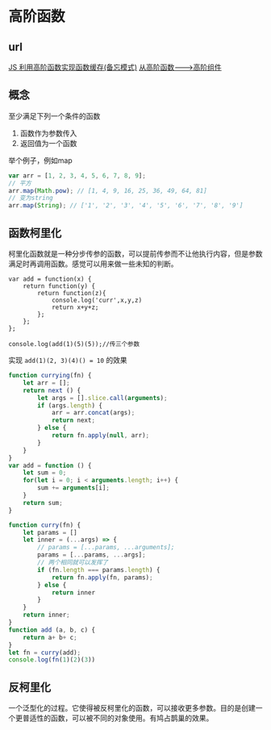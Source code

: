 # 高阶函数

## url

[JS 利用高阶函数实现函数缓存(备忘模式)](https://segmentfault.com/a/1190000012505900)
[从高阶函数--->高阶组件](https://juejin.cn/post/6844903608144805901)

## 概念

至少满足下列一个条件的函数

1. 函数作为参数传入
2. 返回值为一个函数

举个例子，例如map

```js
var arr = [1, 2, 3, 4, 5, 6, 7, 8, 9];
// 平方
arr.map(Math.pow); // [1, 4, 9, 16, 25, 36, 49, 64, 81]
// 变为string
arr.map(String); // ['1', '2', '3', '4', '5', '6', '7', '8', '9']
```

## 函数柯里化

柯里化函数就是一种分步传参的函数，可以提前传参而不让他执行内容，但是参数满足时再调用函数。感觉可以用来做一些未知的判断。

```JS
var add = function(x) {
    return function(y) {
        return function(z){
            console.log('curr',x,y,z)
            return x+y+z;
        };
    };
};

console.log(add(1)(5)(5));//传三个参数

```

实现 `add(1)(2, 3)(4)() = 10` 的效果

```js
function currying(fn) {
    let arr = [];
    return next () {
        let args = [].slice.call(arguments);
        if (args.length) {
            arr = arr.concat(args);
            return next;
        } else {
            return fn.apply(null, arr);
        }
    }
}
var add = function () {
    let sum = 0;
    for(let i = 0; i < arguments.length; i++) {
        sum += arguments[i];
    }
    return sum;
}

function curry(fn) {
    let params = []
    let inner = (...args) => {
        // params = [...params, ...arguments];
        params = [...params, ...args];
        // 两个相同就可以发挥了
        if (fn.length === params.length) {
            return fn.apply(fn, params);
        } else {
            return inner
        }
    }
    return inner;
}
function add (a, b, c) {
    return a+ b+ c;
}
let fn = curry(add);
console.log(fn(1)(2)(3))
```

## 反柯里化

一个泛型化的过程。它使得被反柯里化的函数，可以接收更多参数。目的是创建一个更普适性的函数，可以被不同的对象使用。有鸠占鹊巢的效果。
